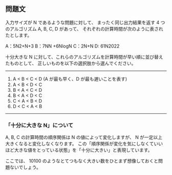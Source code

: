 ## 問題文

入力サイズが N であるような問題に対して、 まったく同じ出力結果を返す 4 つのアルゴリズム A, B, C, D があって、 それぞれの計算時間が次のように表されたとします。

A：5N2+N+3
B：7NN
​+6NlogN
C：2N+N
D: 61​N2022

十分大きな N に対して、これらのアルゴリズムを計算時間が早い順に並び替えたものとして、 正しいものを以下の選択肢から選んでください。

---

1. A < B < C < D (A が最も早く、D が最も遅いことを表す)
2. A < B < D < C
3. B < A < C < D
4. B < A < D < C
5. C < A < B < D
6. D < C < A < B

---

### 「十分に大きな N」について

A, B, C の計算時間の順序関係は N の値によって変化しますが、 N が一定以上大きくなると変化しなくなります。 この「順序関係が変化を気にしなくていいほど大きな値をとっている状態」を「十分に大きい」と表現しています。

ここでは、 10100 のようなとてつもなく大きい数をひとまず想像しておくと問題ないでしょう。
